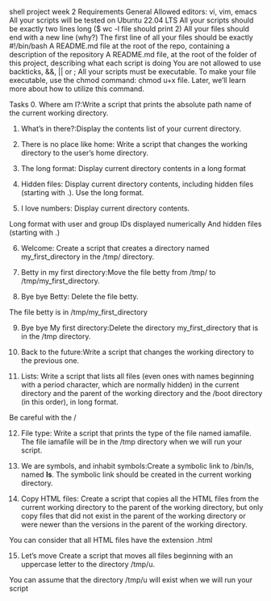 shell project week 2
Requirements
General
Allowed editors: vi, vim, emacs
All your scripts will be tested on Ubuntu 22.04 LTS
All your scripts should be exactly two lines long ($ wc -l file should print 2)
All your files should end with a new line (why?)
The first line of all your files should be exactly #!/bin/bash
A README.md file at the root of the repo, containing a description of the repository
A README.md file, at the root of the folder of this project, describing what each script is doing
You are not allowed to use backticks, &&, || or ;
All your scripts must be executable. To make your file executable, use the chmod command: chmod u+x file. Later, we’ll learn more about how to utilize this command.

Tasks
0. Where am I?:Write a script that prints the absolute path name of the current working directory.

1. What’s in there?:Display the contents list of your current directory.

2. There is no place like home: Write a script that changes the working directory to the user’s home directory.

3. The long format: Display current directory contents in a long format

4. Hidden files: Display current directory contents, including hidden files (starting with .). Use the long format.

5. I love numbers: Display current directory contents.

Long format
with user and group IDs displayed numerically
And hidden files (starting with .)

6. Welcome: Create a script that creates a directory named my_first_directory in the /tmp/ directory.

7. Betty in my first directory:Move the file betty from /tmp/ to /tmp/my_first_directory.

8. Bye bye Betty: Delete the file betty.

The file betty is in /tmp/my_first_directory

9. Bye bye My first directory:Delete the directory my_first_directory that is in the /tmp directory.

10. Back to the future:Write a script that changes the working directory to the previous one.

11. Lists: Write a script that lists all files (even ones with names beginning with a period character, which are normally hidden) in the current directory and the parent of the working directory and the /boot directory (in this order), in long format.

Be careful with the /

12. File type: Write a script that prints the type of the file named iamafile. The file iamafile will be in the /tmp directory when we will run your script.

13. We are symbols, and inhabit symbols:Create a symbolic link to /bin/ls, named __ls__. The symbolic link should be created in the current working directory.

14. Copy HTML files: Create a script that copies all the HTML files from the current working directory to the parent of the working directory, but only copy files that did not exist in the parent of the working directory or were newer than the versions in the parent of the working directory.

You can consider that all HTML files have the extension .html

15. Let’s move
Create a script that moves all files beginning with an uppercase letter to the directory /tmp/u.

You can assume that the directory /tmp/u will exist when we will run your script

